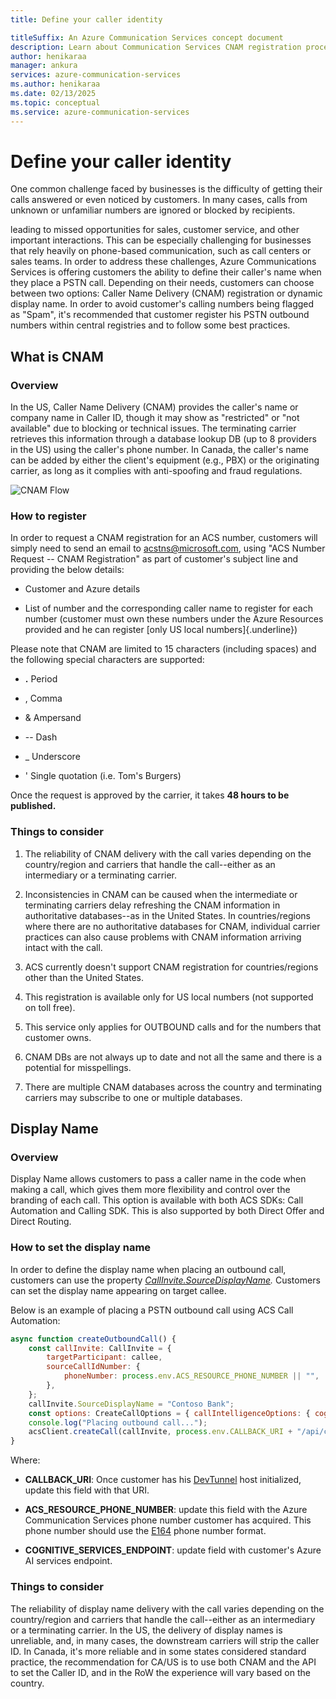 ```yaml
---
title: Define your caller identity

titleSuffix: An Azure Communication Services concept document
description: Learn about Communication Services CNAM registration process.
author: henikaraa
manager: ankura
services: azure-communication-services
ms.author: henikaraa
ms.date: 02/13/2025
ms.topic: conceptual
ms.service: azure-communication-services
---
```


# Define your caller identity


One common challenge faced by businesses is the difficulty of getting
their calls answered or even noticed by customers. In many cases, calls
from unknown or unfamiliar numbers are ignored or blocked by recipients.


leading to missed opportunities for sales, customer service, and other
important interactions. This can be especially challenging for
businesses that rely heavily on phone-based communication, such as call
centers or sales teams. In order to address these challenges, Azure
Communications Services is offering customers the ability to define
their caller's name when they place a PSTN call. Depending on their
needs, customers can choose between two options: Caller Name Delivery
(CNAM) registration or dynamic display name. In order to avoid
customer's calling numbers being flagged as "Spam", it's recommended
that customer register his PSTN outbound numbers within central
registries and to follow some best practices.

## What is CNAM

### Overview

In the US, Caller Name Delivery (CNAM) provides the caller's name or
company name in Caller ID, though it may show as \"restricted\" or \"not
available\" due to blocking or technical issues. The terminating carrier
retrieves this information through a database lookup DB (up to 8
providers in the US) using the caller\'s phone number. In Canada, the
caller's name can be added by either the client\'s equipment (e.g., PBX)
or the originating carrier, as long as it complies with anti-spoofing
and fraud regulations.

![CNAM Flow](./media/cnam-call-flow.png)


### How to register

In order to request a CNAM registration for an ACS number, customers will simply need to send an email to <acstns@microsoft.com>, using \"ACS Number Request -- CNAM Registration\" as part of customer's subject line and providing the below details:

-   Customer and Azure details

-   List of number and the corresponding caller name to register for
    each number (customer must own these numbers under the Azure
    Resources provided and he can register [only US local
    numbers]{.underline})

Please note that CNAM are limited to 15 characters (including spaces)
and the following special characters are supported:

-   **.** Period

-   , Comma

-   & Ampersand

-   -- Dash

-   \_ Underscore

-   ' Single quotation (i.e. Tom's Burgers)

Once the request is approved by the carrier, it takes **48 hours to be
published.**

### Things to consider

1.  The reliability of CNAM delivery with the call varies depending on
    the country/region and carriers that handle the call\--either as an
    intermediary or a terminating carrier.

2.  Inconsistencies in CNAM can be caused when the intermediate or
    terminating carriers delay refreshing the CNAM information in
    authoritative databases\--as in the United States. In
    countries/regions where there are no authoritative databases for
    CNAM, individual carrier practices can also cause problems with CNAM
    information arriving intact with the call.

3.  ACS currently doesn\'t support CNAM registration for
    countries/regions other than the United States.

4.  This registration is available only for US local numbers (not
    supported on toll free).

5.  This service only applies for OUTBOUND calls and for the numbers
    that customer owns.

6.  CNAM DBs are not always up to date and not all the same and there is
    a potential for misspellings.

7.  There are multiple CNAM databases across the country and terminating
    carriers may subscribe to one or multiple databases.

## Display Name

### Overview

Display Name allows customers to pass a caller name in the code
when making a call, which gives them more flexibility and control over
the branding of each call. This option is available with both ACS SDKs:
Call Automation and Calling SDK. This is also supported by both Direct
Offer and Direct Routing.

### How to set the display name

In order to define the display name when placing an outbound call,
customers can use the property
*[CallInvite.SourceDisplayName](https://learn.microsoft.com/en-us/dotnet/api/azure.communication.callautomation.callinvite.sourcedisplayname?view=azure-dotnet).*
Customers can set the display name appearing on target callee.

Below is an example of placing a PSTN outbound call using ACS Call
Automation:

```javascript
async function createOutboundCall() {
	const callInvite: CallInvite = {
		targetParticipant: callee,
		sourceCallIdNumber: {
			phoneNumber: process.env.ACS_RESOURCE_PHONE_NUMBER || "",
		},
	};
	callInvite.SourceDisplayName = "Contoso Bank";
	const options: CreateCallOptions = { callIntelligenceOptions: { cognitiveServicesEndpoint: process.env.COGNITIVE_SERVICES_ENDPOINT } };
	console.log("Placing outbound call...");
	acsClient.createCall(callInvite, process.env.CALLBACK_URI + "/api/callbacks", options);
}
```

Where:

-   **CALLBACK_URI**: Once customer has his
    [DevTunnel](https://learn.microsoft.com/en-us/azure/developer/dev-tunnels/get-started?tabs=windows)
    host initialized, update this field with that URI.

-   **ACS_RESOURCE_PHONE_NUMBER**: update this field with the Azure
    Communication Services phone number customer has acquired. This
    phone number should use
    the [E164](https://en.wikipedia.org/wiki/E.164) phone number format.

-   **COGNITIVE_SERVICES_ENDPOINT**: update field with customer's Azure
    AI services endpoint.

### Things to consider

The reliability of display name delivery with the call varies depending
on the country/region and carriers that handle the call\--either as an
intermediary or a terminating carrier. In the US, the delivery of
display names is unreliable, and, in many cases, the downstream carriers
will strip the caller ID. In Canada, it's more reliable and in some
states considered standard practice, the recommendation for CA/US is to
use both CNAM and the API to set the Caller ID, and in the RoW the
experience will vary based on the country.
